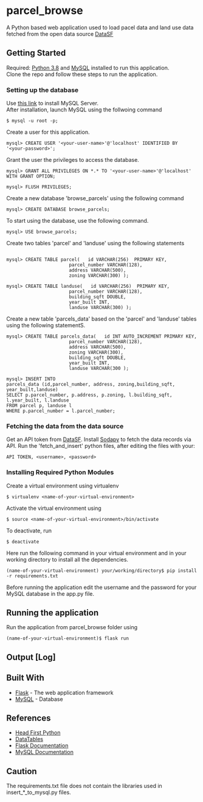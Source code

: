 # parcel_browse

A Python based web application used to load pacel data and land use data fetched from the open data source [DataSF](https://datasf.org/opendata/) 
## Getting Started

Required: [Python 3.8](https://www.python.org/downloads/) and [MySQL](https://dev.mysql.com/downloads/mysql/) installed to run this application.  
Clone the repo and follow these steps to run the application.   

### Setting up the database

Use [this link](https://dev.mysql.com/downloads/mysql/) to install MySQL Server.<br/>After installation, launch MySQL using the follwoing command
```
$ mysql -u root -p;
```
Create a user for this application.
```
mysql> CREATE USER '<your-user-name>'@'localhost' IDENTIFIED BY '<your-password>';
```

Grant the user the privileges to access the database.

```
mysql> GRANT ALL PRIVILEGES ON *.* TO '<your-user-name>'@'localhost' WITH GRANT OPTION;

mysql> FLUSH PRIVILEGES;
```
Create a new database 'browse_parcels' using the following command

```
mysql> CREATE DATABASE browse_parcels;
```
To start using the database, use the following command.

```
mysql> USE browse_parcels;
```
Create two tables 'parcel' and 'landuse' using the following statements

```

mysql> CREATE TABLE parcel(   id VARCHAR(256)  PRIMARY KEY,
                       parcel_number VARCHAR(128),
                       address VARCHAR(500),
                       zoning VARCHAR(300) );

mysql> CREATE TABLE landuse(   id VARCHAR(256)  PRIMARY KEY,
                       parcel_number VARCHAR(128),
                       building_sqft DOUBLE,
                       year_built INT,
                       landuse VARCHAR(300) );
```
Create a new table 'parcels_data' based on the 'parcel' and 'landuse' tables using the following statementS.
```
mysql> CREATE TABLE parcels_data(   id INT AUTO_INCREMENT PRIMARY KEY,
                       parcel_number VARCHAR(128),
                       address VARCHAR(500),
                       zoning VARCHAR(300),
                       building_sqft DOUBLE,
                       year_built INT,
                       landuse VARCHAR(300 );

mysql> INSERT INTO 
parcels_data (id,parcel_number, address, zoning,building_sqft, year_built,landuse)
SELECT p.parcel_number, p.address, p.zoning, l.building_sqft, l.year_built, l.landuse
FROM parcel p, landuse l
WHERE p.parcel_number = l.parcel_number;
```
### Fetching the data from the data source
Get an API token from [DataSF](https://datasf.org/opendata/).
Install [Sodapy](https://github.com/xmunoz/sodapy) to fetch the data records via API.
Run the 'fetch_and_insert' python files, after editing the files with your:
```
API TOKEN, <username>, <password>
```

### Installing Required Python Modules
Create a virtual environment using virtualenv 
```
$ virtualenv <name-of-your-virtual-environment>
```
Activate the virtual environment using 
```
$ source <name-of-your-virtual-environment>/bin/activate
```
To deactivate, run
```
$ deactivate
```
Here run the following command in your virtual environment and in your working directory to install all the dependencies.
```
(name-of-your-virtual-environment) your/working/directory$ pip install -r requirements.txt
```
Before running the application edit the username and the password for your MySQL database in the app.py file.

## Running the application
Run the application from parcel_browse folder using
```
(name-of-your-virtual-environment)$ flask run
```
## Output [Log]


## Built With

* [Flask](https://pypi.org/project/Flask/) - The web application framework
* [MySQL](https://www.mysql.com/) - Database

## References

* [Head First Python](https://www.oreilly.com/library/view/head-first-python/9781491919521/)
* [DataTables](https://datatables.net/)
* [Flask Documentation](https://flask.palletsprojects.com/en/1.1.x/)
* [MySQL Documentation](https://dev.mysql.com/doc/)

## Caution
The requirements.txt file does not contain the libraries used in insert_*_to_mysql.py files.